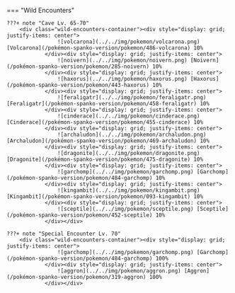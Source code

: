 

=== "Wild Encounters"


	???+ note "Cave Lv. 65-70"
		<div class="wild-encounters-container"><div style="display: grid; justify-items: center">
                    ![volcarona](../../img/pokemon/volcarona.png) [Volcarona](/pokémon-spanko-version/pokemon/486-volcarona) 10%
                </div><div style="display: grid; justify-items: center">
                    ![noivern](../../img/pokemon/noivern.png) [Noivern](/pokémon-spanko-version/pokemon/285-noivern) 10%
                </div><div style="display: grid; justify-items: center">
                    ![haxorus](../../img/pokemon/haxorus.png) [Haxorus](/pokémon-spanko-version/pokemon/443-haxorus) 10%
                </div><div style="display: grid; justify-items: center">
                    ![feraligatr](../../img/pokemon/feraligatr.png) [Feraligatr](/pokémon-spanko-version/pokemon/458-feraligatr) 10%
                </div><div style="display: grid; justify-items: center">
                    ![cinderace](../../img/pokemon/cinderace.png) [Cinderace](/pokémon-spanko-version/pokemon/455-cinderace) 10%
                </div><div style="display: grid; justify-items: center">
                    ![archaludon](../../img/pokemon/archaludon.png) [Archaludon](/pokémon-spanko-version/pokemon/469-archaludon) 10%
                </div><div style="display: grid; justify-items: center">
                    ![dragonite](../../img/pokemon/dragonite.png) [Dragonite](/pokémon-spanko-version/pokemon/475-dragonite) 10%
                </div><div style="display: grid; justify-items: center">
                    ![garchomp](../../img/pokemon/garchomp.png) [Garchomp](/pokémon-spanko-version/pokemon/484-garchomp) 10%
                </div><div style="display: grid; justify-items: center">
                    ![kingambit](../../img/pokemon/kingambit.png) [Kingambit](/pokémon-spanko-version/pokemon/093-kingambit) 10%
                </div><div style="display: grid; justify-items: center">
                    ![sceptile](../../img/pokemon/sceptile.png) [Sceptile](/pokémon-spanko-version/pokemon/452-sceptile) 10%
                </div></div>

	???+ note "Special Encounter Lv. 70"
		<div class="wild-encounters-container"><div style="display: grid; justify-items: center">
                    ![garchomp](../../img/pokemon/garchomp.png) [Garchomp](/pokémon-spanko-version/pokemon/484-garchomp) 100%
                </div><div style="display: grid; justify-items: center">
                    ![aggron](../../img/pokemon/aggron.png) [Aggron](/pokémon-spanko-version/pokemon/319-aggron) 100%
                </div></div>



